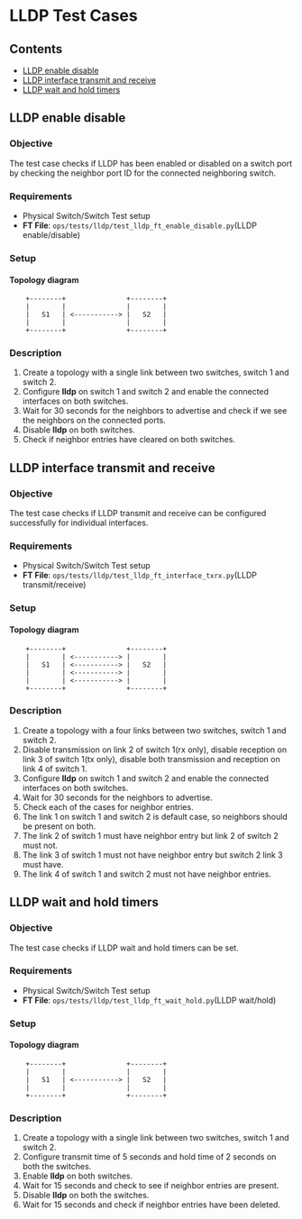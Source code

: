 LLDP Test Cases
===============


## Contents

- [LLDP enable disable](#LLDP-enable-disable)
- [LLDP interface transmit and receive](#LLDP-interface-transmit-recieve)
- [LLDP wait and hold timers](#LLDP-wait-hold-timer)

##  LLDP enable disable
### Objective
The test case checks if LLDP has been enabled or disabled on a switch port by checking the neighbor port ID for the connected neighboring switch.
### Requirements
- Physical Switch/Switch Test setup
- **FT File**: `ops/tests/lldp/test_lldp_ft_enable_disable.py`(LLDP enable/disable)

### Setup
#### Topology diagram
```ditaa
    +--------+               +--------+
    |        |               |        |
    |   S1   | <-----------> |   S2   |
    |        |               |        |
    +--------+               +--------+
```

### Description
1. Create a topology with a single link between two switches, switch 1 and switch 2.
2. Configure **lldp** on switch 1 and switch 2 and enable the connected interfaces on both switches.
3. Wait for 30 seconds for the neighbors to advertise and check if we see the neighbors on the connected ports.
4. Disable **lldp** on both switches.
5. Check if neighbor entries have cleared on both switches.

##  LLDP interface transmit and receive
### Objective
The test case checks if LLDP transmit and receive can be configured successfully for individual interfaces.
### Requirements
- Physical Switch/Switch Test setup
- **FT File**: `ops/tests/lldp/test_lldp_ft_interface_txrx.py`(LLDP transmit/receive)

### Setup
#### Topology diagram
```ditaa
    +--------+               +--------+
    |        | <-----------> |        |
    |   S1   | <-----------> |   S2   |
    |        | <-----------> |        |
    |        | <-----------> |        |
    +--------+               +--------+
```

### Description
1. Create a topology with a four links between two switches, switch 1 and switch 2.
2. Disable transmission on link 2 of switch 1(rx only), disable reception on link 3 of switch 1(tx only), disable both transmission and reception on link 4 of switch 1.
3. Configure **lldp** on switch 1 and switch 2 and enable the connected interfaces on both switches.
4. Wait for 30 seconds for the neighbors to advertise.
5. Check each of the cases for neighbor entries.
6. The link 1 on switch 1 and switch 2 is default case, so neighbors should be present on both.
7. The link 2 of switch 1 must have neighbor entry but link 2 of switch 2 must not.
8. The link 3 of switch 1 must not have neighbor entry but switch 2 link 3 must have.
9. The link 4 of switch 1 and switch 2 must not have neighbor entries.

##  LLDP wait and hold timers
### Objective
The test case checks if LLDP wait and hold timers can be set.
### Requirements
- Physical Switch/Switch Test setup
- **FT File**: `ops/tests/lldp/test_lldp_ft_wait_hold.py`(LLDP wait/hold)

### Setup
#### Topology diagram
```ditaa
    +--------+               +--------+
    |        |               |        |
    |   S1   | <-----------> |   S2   |
    |        |               |        |
    +--------+               +--------+
```

### Description
1. Create a topology with a single link between two switches, switch 1 and switch 2.
2. Configure transmit time of 5 seconds and hold time of 2 seconds on both the switches.
3. Enable **lldp** on both switches.
4. Wait for 15 seconds and check to see if neighbor entries are present.
5. Disable **lldp** on both the switches.
6. Wait for 15 seconds and check if neighbor entries have been deleted.
